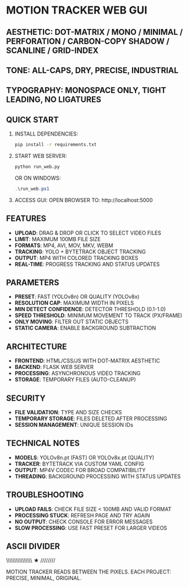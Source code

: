 # MOTION TRACKER WEB GUI

## AESTHETIC: DOT-MATRIX / MONO / MINIMAL / PERFORATION / CARBON-COPY SHADOW / SCANLINE / GRID-INDEX
## TONE: ALL-CAPS, DRY, PRECISE, INDUSTRIAL
## TYPOGRAPHY: MONOSPACE ONLY, TIGHT LEADING, NO LIGATURES

## QUICK START

1. INSTALL DEPENDENCIES:
   ```bash
   pip install -r requirements.txt
   ```

2. START WEB SERVER:
   ```bash
   python run_web.py
   ```
   OR ON WINDOWS:
   ```powershell
   .\run_web.ps1
   ```

3. ACCESS GUI:
   OPEN BROWSER TO: http://localhost:5000

## FEATURES

- **UPLOAD**: DRAG & DROP OR CLICK TO SELECT VIDEO FILES
- **LIMIT**: MAXIMUM 100MB FILE SIZE
- **FORMATS**: MP4, AVI, MOV, MKV, WEBM
- **TRACKING**: YOLO + BYTETRACK OBJECT TRACKING
- **OUTPUT**: MP4 WITH COLORED TRACKING BOXES
- **REAL-TIME**: PROGRESS TRACKING AND STATUS UPDATES

## PARAMETERS

- **PRESET**: FAST (YOLOv8n) OR QUALITY (YOLOv8x)
- **RESOLUTION CAP**: MAXIMUM WIDTH IN PIXELS
- **MIN DETECT CONFIDENCE**: DETECTOR THRESHOLD (0.1-1.0)
- **SPEED THRESHOLD**: MINIMUM MOVEMENT TO TRACK (PX/FRAME)
- **ONLY MOVING**: FILTER OUT STATIC OBJECTS
- **STATIC CAMERA**: ENABLE BACKGROUND SUBTRACTION

## ARCHITECTURE

- **FRONTEND**: HTML/CSS/JS WITH DOT-MATRIX AESTHETIC
- **BACKEND**: FLASK WEB SERVER
- **PROCESSING**: ASYNCHRONOUS VIDEO TRACKING
- **STORAGE**: TEMPORARY FILES (AUTO-CLEANUP)

## SECURITY

- **FILE VALIDATION**: TYPE AND SIZE CHECKS
- **TEMPORARY STORAGE**: FILES DELETED AFTER PROCESSING
- **SESSION MANAGEMENT**: UNIQUE SESSION IDs

## TECHNICAL NOTES

- **MODELS**: YOLOv8n.pt (FAST) OR YOLOv8x.pt (QUALITY)
- **TRACKER**: BYTETRACK VIA CUSTOM YAML CONFIG
- **OUTPUT**: MP4V CODEC FOR BROAD COMPATIBILITY
- **THREADING**: BACKGROUND PROCESSING WITH STATUS UPDATES

## TROUBLESHOOTING

- **UPLOAD FAILS**: CHECK FILE SIZE < 100MB AND VALID FORMAT
- **PROCESSING STUCK**: REFRESH PAGE AND TRY AGAIN
- **NO OUTPUT**: CHECK CONSOLE FOR ERROR MESSAGES
- **SLOW PROCESSING**: USE FAST PRESET FOR LARGER VIDEOS

## ASCII DIVIDER
\\\\\\\\\\\\\\\\\\\\\\\\\\\\\\\\ ★ ////////

MOTION TRACKER READS BETWEEN THE PIXELS. EACH PROJECT: PRECISE, MINIMAL, ORIGINAL.
